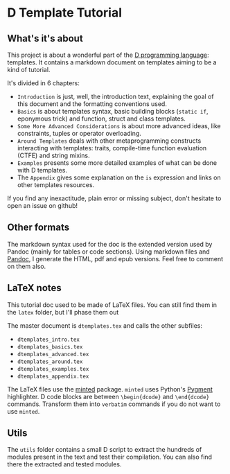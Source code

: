 # D Template Tutorial


## What's it's about

This project is about a wonderful part of the [D programming language](www.dlang.org "D Website"): templates.
It contains a markdown document on templates aiming to be a kind of tutorial.

It's divided in 6 chapters:

* `Introduction` is just, well, the introduction text, explaining the goal of this document and the formatting conventions used.
* `Basics` is about templates syntax, basic building blocks (`static if`, eponymous trick) and function, struct and class templates.
* `Some More Advanced Considerations` is about more advanced ideas, like constraints, tuples or operator overloading.
* `Around Templates` deals with other metaprogramming constructs interacting with templates: traits, compile-time function evaluation (CTFE) and string mixins.
* `Examples` presents some more detailed examples of what can be done with D templates.
* The `Appendix` gives some explanation on the `is` expression and links on other templates resources.


If you find any inexactitude, plain error or missing subject, don't hesitate to open an issue on github!


## Other formats

The markdown syntax used for the doc is the extended version used by Pandoc (mainly for tables or code sections).
Using markdown files and [Pandoc](http://johnmacfarlane.net/pandoc/), I generate the HTML, pdf and epub versions. Feel free to comment on them also.


## LaTeX notes

This tutorial doc used to be made of LaTeX files. You can still find them in the `latex` folder, but I'll phase them out

The master document is `dtemplates.tex` and calls the other subfiles:

* `dtemplates_intro.tex`
* `dtemplates_basics.tex`
* `dtemplates_advanced.tex`
* `dtemplates_around.tex`
* `dtemplates_examples.tex`
* `dtemplates_appendix.tex`


The LaTeX files use the [minted](http://code.google.com/p/minted/) package. `minted` uses Python's [Pygment](pygments.org) highlighter.
D code blocks are between `\begin{dcode}` and `\end{dcode}` commands. Transform them into `verbatim` commands if you do not want to use `minted`.

## Utils

The `utils` folder contains a small D script to extract the hundreds of modules present in the text and test their compilation. You can also find there the extracted and tested modules.